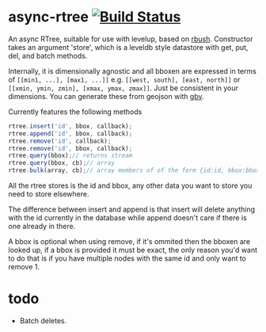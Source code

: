 async-rtree [![Build Status](https://travis-ci.org/calvinmetcalf/async-rtree.svg)](https://travis-ci.org/calvinmetcalf/async-rtree)
===

An async RTree, suitable for use with levelup, based on [rbush](https://github.com/mourner/rbush).  Constructor takes an argument 'store', which is a leveldb style datastore with get, put, del, and batch methods.

Internally, it is dimensionally agnostic and all bboxen are expressed in terms of `[[min1, ...], [max1, ...]]` e.g. `[[west, south], [east, north]]` or  `[[xmin, ymin, zmin], [xmax, ymax, zmax]]`. Just be consistent in your dimensions. You can generate these from geojson with [gbv](https://github.com/calvinmetcalf/geojson-bounding-volume).

Currently features the following methods

```js
rtree.insert('id', bbox, callback);
rtree.append('id', bbox, callback);
rtree.remove('id', callback);
rtree.remove('id', bbox, callback);
rtree.query(bbox);// returns stream
rtree.query(bbox, cb);// array
rtree.bulk(array, cb);// array members of of the form {id:id, bbox:bbox}
```

All the rtree stores is the id and bbox, any other data you want to store you need to store elsewhere.

The difference between insert and append is that insert will delete anything with the id currently in the database while append doesn't care if there is one already in there.

A bbox is optional when using remove, if it's ommited then the bboxen are looked up, if a bbox is provided it must be exact, the only reason you'd want to do that is if you have multiple nodes with the same id and only want to remove 1.

todo
====

- Batch deletes.